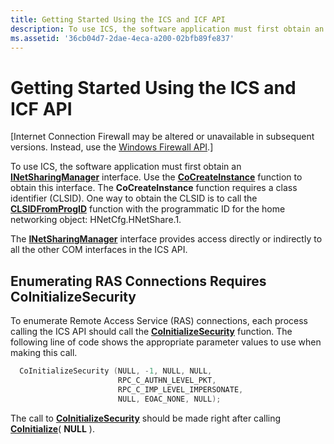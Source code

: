 ```yaml
---
title: Getting Started Using the ICS and ICF API
description: To use ICS, the software application must first obtain an INetSharingManager interface.
ms.assetid: '36cb04d7-2dae-4eca-a200-02bfb89fe837'
---
```


# Getting Started Using the ICS and ICF API

\[Internet Connection Firewall may be altered or unavailable in subsequent versions. Instead, use the [Windows Firewall API](windows-firewall-start-page.md).\]

To use ICS, the software application must first obtain an [**INetSharingManager**](inetsharingmanager.md) interface. Use the [**CoCreateInstance**](_com_cocreateinstance) function to obtain this interface. The **CoCreateInstance** function requires a class identifier (CLSID). One way to obtain the CLSID is to call the [**CLSIDFromProgID**](_com_clsidfromprogid) function with the programmatic ID for the home networking object: HNetCfg.HNetShare.1.

The [**INetSharingManager**](inetsharingmanager.md) interface provides access directly or indirectly to all the other COM interfaces in the ICS API.

## Enumerating RAS Connections Requires CoInitializeSecurity

To enumerate Remote Access Service (RAS) connections, each process calling the ICS API should call the [**CoInitializeSecurity**](_com_coinitializesecurity) function. The following line of code shows the appropriate parameter values to use when making this call.


```C++
  CoInitializeSecurity (NULL, -1, NULL, NULL,
                        RPC_C_AUTHN_LEVEL_PKT,
                        RPC_C_IMP_LEVEL_IMPERSONATE,
                        NULL, EOAC_NONE, NULL);
```



The call to [**CoInitializeSecurity**](_com_coinitializesecurity) should be made right after calling [**CoInitialize**](_com_coinitialize)( **NULL** ).

 

 




